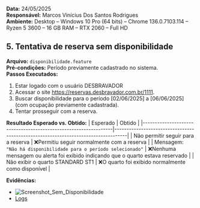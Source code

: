 **Data:** 24/05/2025  
**Responsável:** Marcos Vinícius Dos Santos Rodrigues  
**Ambiente:** Desktop – Windows 10 Pro (64 bits) – Chrome 136.0.7103.114 – Ryzen 5 3600 – 16 GB RAM – RTX 2060 – Full HD 

## 5. Tentativa de reserva sem disponibilidade
**Arquivo:** `disponibilidade.feature`  
**Pré-condições:** Período previamente cadastrado no sistema.  
**Passos Executados:**
1. Estar logado com o usuário DESBRAVADOR
2. Acessar o site https://reservas.desbravador.com.br/1111.
3. Buscar disponibilidade para o período [02/06/2025] a [06/06/2025] (com ocupação previamente cadastrada).
4. Tentar prosseguir com a reserva.

**Resultado Esperado vs. Obtido:**
| Esperado                                                        | Obtido                                                                            |
|-----------------------------------------------------------------|-----------------------------------------------------------------------------------|
| Não permitir seguir para a reserva                              | ❌Permitiu seguir normalmente com a reserva                                      |
| Mensagem: `"Não há disponibilidade para o período selecionado"` | ❌Nenhuma mensagem ou alerta foi exibido indicando que o quarto estava reservado |
| Não exibir o quarto STANDARD ST1                                | ❌O quarto foi exibido normalmente como disponível                               |

**Evidências:**
- ![Screenshot_Sem_Disponibilidade](../evidencias/screenshots/sem_disponibilidade.png)
- [Logs](../evidencias/logs/log_sem_disponibilidade.txt)
